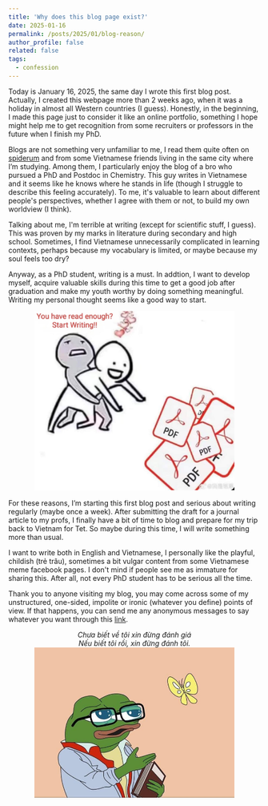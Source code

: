 ```yaml
---
title: 'Why does this blog page exist?'
date: 2025-01-16
permalink: /posts/2025/01/blog-reason/
author_profile: false
related: false
tags:
  - confession
---
```


Today is January 16, 2025, the same day I wrote this first blog post. Actually, I created this webpage more than 2 weeks ago, when it was a holiday in almost all Western countries (I guess). Honestly, in the beginning, I made this page just to consider it like an online portfolio, something I hope might help me to get recognition from some recruiters or professors in the future when I finish my PhD.

Blogs are not something very unfamiliar to me, I read them quite often on [spiderum](https://spiderum.com/) and  from some Vietnamese friends living in the same city where I’m studying. Among them, I particularly enjoy the blog of a bro who pursued a PhD and Postdoc in Chemistry. This guy writes in Vietnamese and it seems like he knows where he stands in life (though I struggle to describe this feeling accurately). To me, it's valuable to learn about different people's perspectives, whether I agree with them or not, to build my own worldview (I think).

Talking about me, I'm terrible at writing (except for scientific stuff, I guess). This was proven by my marks in literature during secondary and high school. Sometimes, I find Vietnamese unnecessarily complicated in learning contexts, perhaps because my vocabulary is limited, or maybe because my soul feels too dry?

Anyway, as a PhD student, writing is a must. In addtion, I want to develop myself, acquire valuable skills during this time to get a good job after graduation and make my youth worthy by doing something meaningful. Writing my personal thought seems like a good way to start.

<div style="text-align: center;">
    <img src="/images/start-writing.jpg" alt="Centered Resized Image" width="400" />
</div>

For these reasons, I’m starting this first blog post and serious about writing regularly (maybe once a week). After submitting the draft for a journal article to my profs,  I finally have a bit of time to blog and prepare for my trip back to Vietnam for Tet. So maybe during this time, I will write something more than usual.

I want to write both in English and Vietnamese, I personally like the playful, childish (trẻ trâu), sometimes a bit vulgar content from some Vietnamese meme facebook pages. I don't mind if people see me as immature for sharing this. After all, not every PhD student has to be serious all the time.

Thank you to anyone visiting my blog, you may come across some of my unstructured, one-sided, impolite or ironic (whatever you define) points of view. If that happens, you can send me any anonymous messages to say whatever you want through this [link](https://ngl.link/drenykstein2).
<!-- This app only allows me to receive messages (I prefer ASKfm but it seems to be removed), so I’m unable to respond to you. -->

<div style="text-align: center;">
    <em>Chưa biết về tôi xin đừng đánh giá</em>
</div>
<div style="text-align: center;">
    <em>Nếu biết tôi rồi, xin đừng đánh tôi.</em>
</div>

<div style="text-align: center;">
    <img src="/images/blog-reason.jpg" alt="Centered Resized Image" width="400" />
</div>

